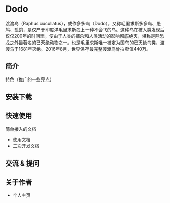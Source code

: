 # Dodo
渡渡鸟（Raphus cucullatus），或作多多鸟（Dodo），又称毛里求斯多多鸟、愚鸠、孤鸽，是仅产于印度洋毛里求斯岛上一种不会飞的鸟。这种鸟在被人类发现后仅仅200年的时间里，便由于人类的捕杀和人类活动的影响彻底绝灭，堪称是除恐龙之外最著名的已灭绝动物之一。也是毛里求斯唯一被定为国鸟的已灭绝鸟类，渡渡鸟于1681年灭绝。2016年8月，世界保存最完整渡渡鸟骨拍卖值440万。

## 简介

特色（推广的一些亮点）

## 安装下载


## 快速使用

简单接入的文档

- 使用文档
- 二次开发文档

## 交流 & 提问

## 关于作者

- 个人主页
